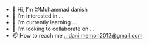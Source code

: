 - 👋 Hi, I’m @Muhammad danish
- 👀 I’m interested in ...
- 🌱 I’m currently learning ...
- 💞️ I’m looking to collaborate on ...
- 📫 How to reach me ...dani.memon2012@gmail.com

<!---
Muhammaddan/Muhammaddan is a ✨ special ✨ repository because its `README.md` (this file) appears on your GitHub profile.
You can click the Preview link to take a look at your changes.
--->
